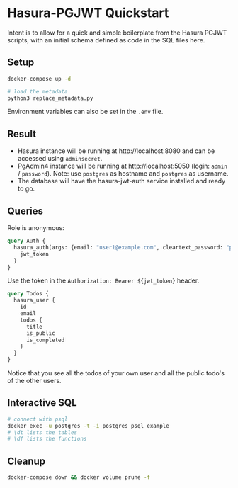 # Hasura-PGJWT Quickstart

Intent is to allow for a quick and simple boilerplate from the Hasura PGJWT scripts, with an initial schema defined as code in the SQL files here.

## Setup

```bash
docker-compose up -d

# load the metadata
python3 replace_metadata.py
```

Environment variables can also be set in the `.env` file.

## Result

* Hasura instance will be running at http://localhost:8080 and can be accessed using `adminsecret`.
* PgAdmin4 instance will be running at http://localhost:5050 (login: `admin` / `password`). Note: use `postgres` as hostname and `postgres` as username.
* The database will have the hasura-jwt-auth service installed and ready to go.

## Queries

Role is anonymous:

```graphql
query Auth {
  hasura_auth(args: {email: "user1@example.com", cleartext_password: "password"}) {
    jwt_token
  }
}
```

Use the token in the `Authorization: Bearer ${jwt_token}` header.

```graphql
query Todos {
  hasura_user {
    id
    email
    todos {
      title
      is_public
      is_completed
    }
  }
}
```

Notice that you see all the todos of your own user and all the public todo's of the other users.

## Interactive SQL

```bash
# connect with psql
docker exec -u postgres -t -i postgres psql example
# \dt lists the tables
# \df lists the functions
```

## Cleanup

```bash
docker-compose down && docker volume prune -f
```
